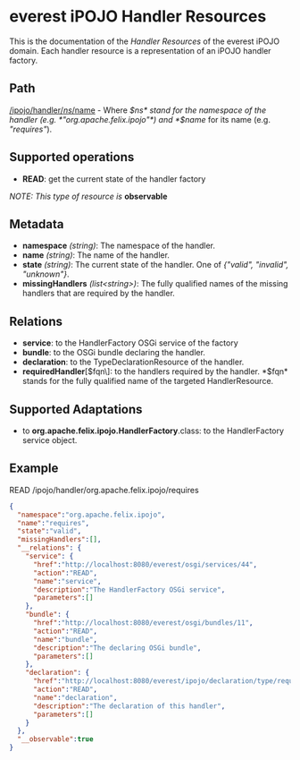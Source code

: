 everest iPOJO Handler Resources
================================

This is the documentation of the *Handler Resources* of the everest iPOJO domain. Each handler resource is a representation of an iPOJO handler factory.

## Path
[/ipojo/handler/$ns/$name](ReferenceCard.md "everest iPOJO Reference Card") - Where *$ns* stand for the namespace of the handler (e.g. *"org.apache.felix.ipojo"*) and *$name* for its name (e.g. *"requires"*).

## Supported operations
- **READ**: get the current state of the handler factory

*NOTE: This type of resource is* **observable**

## Metadata
- **namespace** *(string)*: The namespace of the handler.
- **name** *(string)*: The name of the handler.
- **state** *(string)*: The current state of the handler. One of *{"valid", "invalid", "unknown"}*.
- **missingHandlers** *(list\<string\>)*: The fully qualified names of the missing handlers that are required by the handler.

## Relations
- **service**: to the HandlerFactory OSGi service of the factory
- **bundle**: to the OSGi bundle declaring the handler.
- **declaration**: to the TypeDeclarationResource of the handler.
- **requiredHandler**\[$fqn\]: to the handlers required by the handler. *$fqn* stands for the fully qualified name of the targeted HandlerResource.

## Supported Adaptations
- to **org.apache.felix.ipojo.HandlerFactory**.class: to the HandlerFactory service object.

## Example
READ /ipojo/handler/org.apache.felix.ipojo/requires
```json
{
  "namespace":"org.apache.felix.ipojo",
  "name":"requires",
  "state":"valid",
  "missingHandlers":[],
  "__relations": {
    "service": {
      "href":"http://localhost:8080/everest/osgi/services/44",
      "action":"READ",
      "name":"service",
      "description":"The HandlerFactory OSGi service",
      "parameters":[]
    },
    "bundle": {
      "href":"http://localhost:8080/everest/osgi/bundles/11",
      "action":"READ",
      "name":"bundle",
      "description":"The declaring OSGi bundle",
      "parameters":[]
    },
    "declaration": {
      "href":"http://localhost:8080/everest/ipojo/declaration/type/requires/null",
      "action":"READ",
      "name":"declaration",
      "description":"The declaration of this handler",
      "parameters":[]
    }
  },
  "__observable":true
}
```
